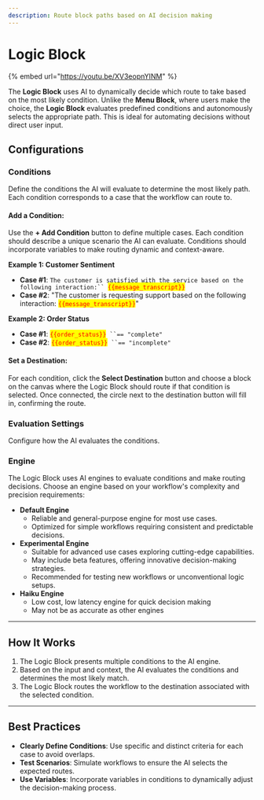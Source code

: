 ```yaml
---
description: Route block paths based on AI decision making
---
```


# Logic Block

{% embed url="https://youtu.be/XV3eopnYINM" %}

The **Logic Block** uses AI to dynamically decide which route to take based on the most likely condition. Unlike the **Menu Block**, where users make the choice, the **Logic Block** evaluates predefined conditions and autonomously selects the appropriate path. This is ideal for automating decisions without direct user input.

## **Configurations**

### **Conditions**

Define the conditions the AI will evaluate to determine the most likely path. Each condition corresponds to a case that the workflow can route to.

#### **Add a Condition**:

Use the **+ Add Condition** button to define multiple cases. Each condition should describe a unique scenario the AI can evaluate. Conditions should incorporate variables to make routing dynamic and context-aware.

**Example 1: Customer Sentiment**

* **Case #1**: `The customer is satisfied with the service based on the following interaction:`` `<mark style="color:red;">`{{message_transcript}}`</mark>
* **Case #2**: "The customer is requesting support based on the following interaction: <mark style="color:red;">`{{message_transcript}}`</mark>"

**Example 2: Order Status**

* **Case #1**: <mark style="color:red;">`{{order_status}}`</mark>` ``== "complete"`
* **Case #2**: <mark style="color:red;">`{{order_status}}`</mark>` ``== "incomplete"`

#### **Set a Destination**:

For each condition, click the **Select Destination** button and choose a block on the canvas where the Logic Block should route if that condition is selected. Once connected, the circle next to the destination button will fill in, confirming the route.

### **Evaluation Settings**

Configure how the AI evaluates the conditions.

### **Engine**

The Logic Block uses AI engines to evaluate conditions and make routing decisions. Choose an engine based on your workflow's complexity and precision requirements:

* **Default Engine**
  * Reliable and general-purpose engine for most use cases.
  * Optimized for simple workflows requiring consistent and predictable decisions.
* **Experimental Engine**
  * Suitable for advanced use cases exploring cutting-edge capabilities.
  * May include beta features, offering innovative decision-making strategies.
  * Recommended for testing new workflows or unconventional logic setups.
* **Haiku Engine**
  * Low cost, low latency engine for quick decision making
  * May not be as accurate as other engines

***

## **How It Works**

1. The Logic Block presents multiple conditions to the AI engine.
2. Based on the input and context, the AI evaluates the conditions and determines the most likely match.
3. The Logic Block routes the workflow to the destination associated with the selected condition.

***

## Best Practices

* **Clearly Define Conditions**: Use specific and distinct criteria for each case to avoid overlaps.
* **Test Scenarios**: Simulate workflows to ensure the AI selects the expected routes.
* **Use Variables**: Incorporate variables in conditions to dynamically adjust the decision-making process.
